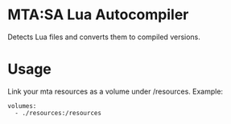 # MTA:SA Lua Autocompiler

Detects Lua files and converts them to compiled versions.

# Usage

Link your mta resources as a volume under /resources. Example:

```
volumes:
  - ./resources:/resources
```